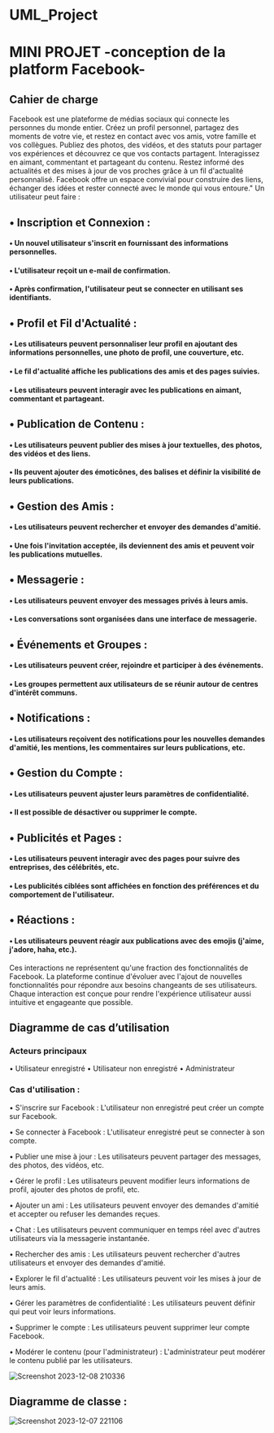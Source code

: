 # UML_Project
# MINI PROJET -conception de la platform Facebook-

## Cahier de charge
Facebook  est une plateforme de médias sociaux qui connecte les personnes du monde entier. Créez un profil personnel, partagez des moments de votre vie, et restez en contact avec vos amis, votre famille et vos collègues. Publiez des photos, des vidéos, et des statuts pour partager vos expériences et découvrez ce que vos contacts partagent. Interagissez en aimant, commentant et partageant du contenu. Restez informé des actualités et des mises à jour de vos proches grâce à un fil d'actualité personnalisé. Facebook offre un espace convivial pour construire des liens, échanger des idées et rester connecté avec le monde qui vous entoure."
Un utilisateur peut faire :  
## •	Inscription et Connexion :
#### •	Un nouvel utilisateur s'inscrit en fournissant des informations personnelles.
#### •	L'utilisateur reçoit un e-mail de confirmation.
#### •	Après confirmation, l'utilisateur peut se connecter en utilisant ses identifiants.
## •	Profil et Fil d'Actualité :
#### •	Les utilisateurs peuvent personnaliser leur profil en ajoutant des informations personnelles, une photo de profil, une couverture, etc.
#### •	Le fil d'actualité affiche les publications des amis et des pages suivies.
#### •	Les utilisateurs peuvent interagir avec les publications en aimant, commentant et partageant.
## •	Publication de Contenu :
#### •	Les utilisateurs peuvent publier des mises à jour textuelles, des photos, des vidéos et des liens.
#### •	Ils peuvent ajouter des émoticônes, des balises et définir la visibilité de leurs publications.
## •	Gestion des Amis :
#### •	Les utilisateurs peuvent rechercher et envoyer des demandes d'amitié.
#### •	Une fois l'invitation acceptée, ils deviennent des amis et peuvent voir les publications mutuelles.
## •	Messagerie :
#### •	Les utilisateurs peuvent envoyer des messages privés à leurs amis.
#### •	Les conversations sont organisées dans une interface de messagerie.
## •	Événements et Groupes :
#### •	Les utilisateurs peuvent créer, rejoindre et participer à des événements.
#### •	Les groupes permettent aux utilisateurs de se réunir autour de centres d'intérêt communs.
## •	Notifications :
#### •	Les utilisateurs reçoivent des notifications pour les nouvelles demandes d'amitié, les mentions, les commentaires sur leurs publications, etc.
## •	Gestion du Compte :
#### •	Les utilisateurs peuvent ajuster leurs paramètres de confidentialité.
#### •	Il est possible de désactiver ou supprimer le compte.
## •	Publicités et Pages :
#### •	Les utilisateurs peuvent interagir avec des pages pour suivre des entreprises, des célébrités, etc.
#### •	Les publicités ciblées sont affichées en fonction des préférences et du comportement de l'utilisateur.
## •	Réactions :
#### •	Les utilisateurs peuvent réagir aux publications avec des emojis (j'aime, j'adore, haha, etc.).

Ces interactions ne représentent qu'une fraction des fonctionnalités de Facebook. La plateforme continue d'évoluer avec l'ajout de nouvelles fonctionnalités pour répondre aux besoins changeants de ses utilisateurs. Chaque interaction est conçue pour rendre l'expérience utilisateur aussi intuitive et engageante que possible.


## Diagramme de cas d’utilisation 
### Acteurs principaux 
  •	Utilisateur enregistré
  •	Utilisateur non enregistré
  •	Administrateur
### Cas d'utilisation :
  •	S'inscrire sur Facebook : L'utilisateur non enregistré peut créer un compte sur Facebook.
  
  •	Se connecter à Facebook : L'utilisateur enregistré peut se connecter à son compte.
  
  •	Publier une mise à jour : Les utilisateurs peuvent partager des messages, des photos, des vidéos, etc.
  
  •	Gérer le profil : Les utilisateurs peuvent modifier leurs informations de profil, ajouter des photos de profil, etc.
  
  •	Ajouter un ami : Les utilisateurs peuvent envoyer des demandes d'amitié et accepter ou refuser les demandes reçues.
  
  •	Chat : Les utilisateurs peuvent communiquer en temps réel avec d'autres utilisateurs via la messagerie instantanée.
  
  •	Rechercher des amis : Les utilisateurs peuvent rechercher d'autres utilisateurs et envoyer des demandes d'amitié.
  
  •	Explorer le fil d'actualité : Les utilisateurs peuvent voir les mises à jour de leurs amis.
  
  •	Gérer les paramètres de confidentialité : Les utilisateurs peuvent définir qui peut voir leurs informations.
  
  •	Supprimer le compte : Les utilisateurs peuvent supprimer leur compte Facebook.
  
  •	Modérer le contenu (pour l'administrateur) : L'administrateur peut modérer le contenu publié par les utilisateurs.


  ![Screenshot 2023-12-08 210336](https://github.com/ALOUAN01/UML_Project/assets/137560003/48b2e048-da6b-40f7-a6c6-4724982ae9c2)

  ## Diagramme de classe :
  
![Screenshot 2023-12-07 221106](https://github.com/ALOUAN01/UML_Project/assets/137560003/b4a459f6-52ba-45a4-80e8-3e7ff305e9ac)
